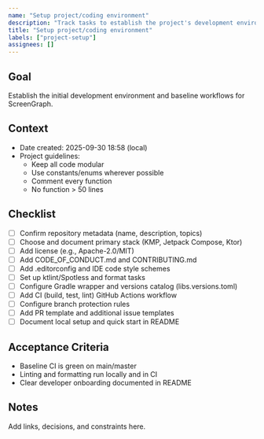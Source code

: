 ```yaml
---
name: "Setup project/coding environment"
description: "Track tasks to establish the project's development environment"
title: "Setup project/coding environment"
labels: ["project-setup"]
assignees: []
---
```


## Goal
Establish the initial development environment and baseline workflows for ScreenGraph.

## Context
- Date created: 2025-09-30 18:58 (local)
- Project guidelines:
  - Keep all code modular
  - Use constants/enums wherever possible
  - Comment every function
  - No function > 50 lines

## Checklist
- [ ] Confirm repository metadata (name, description, topics)
- [ ] Choose and document primary stack (KMP, Jetpack Compose, Ktor)
- [ ] Add license (e.g., Apache-2.0/MIT)
- [ ] Add CODE_OF_CONDUCT.md and CONTRIBUTING.md
- [ ] Add .editorconfig and IDE code style schemes
- [ ] Set up ktlint/Spotless and format tasks
- [ ] Configure Gradle wrapper and versions catalog (libs.versions.toml)
- [ ] Add CI (build, test, lint) GitHub Actions workflow
- [ ] Configure branch protection rules
- [ ] Add PR template and additional issue templates
- [ ] Document local setup and quick start in README

## Acceptance Criteria
- Baseline CI is green on main/master
- Linting and formatting run locally and in CI
- Clear developer onboarding documented in README

## Notes
Add links, decisions, and constraints here.
